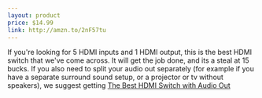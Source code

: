 ```yaml
---
layout: product
price: $14.99
link: http://amzn.to/2nF57tu
---
```


If you're looking for 5 HDMI inputs and 1 HDMI output, this is the best HDMI switch that we've come across. It will get the job done, and its a steal at 15 bucks. If you also need to split your audio out separately (for example if you have a separate surround sound setup, or a projector or tv without speakers), we suggest getting [The Best HDMI Switch with Audio Out](https://lighthome.co/random/best-hdmi-switch-with-audio-out)
